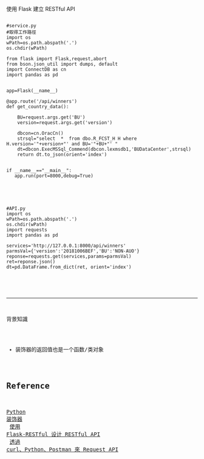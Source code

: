 使用 Flask 建立 RESTful API

<pre><code>
#service.py
#取得工作路徑
import os
wPath=os.path.abspath('.')
os.chdir(wPath)

from flask import Flask,request,abort
from bson.json_util import dumps, default
import ConnectDB as cn
import pandas as pd


app=Flask(__name__)

@app.route('/api/winners')
def get_country_data():    
 
    BU=request.args.get('BU')
    version=request.args.get('version')
    
    dbcon=cn.OracCn()    
    strsql="select  *  from dbo.R_FCST_H H where H.version='"+version+"' and BU='"+BU+"' "
    dt=dbcon.ExecMSSql_Commend(dbcon.lexmsdb1,'BUDataCenter',strsql)
    return dt.to_json(orient='index')    

    
if __name__=="__main__":
   app.run(port=8000,debug=True)
   
</code><pre>

<pre><code>
#API.py
import os
wPath=os.path.abspath('.')
os.chdir(wPath)
import requests
import pandas as pd

services='http://127.0.0.1:8000/api/winners'
parmsVal={'version':'20181006BEF','BU':'NON-AUO'}
reponse=requests.get(services,params=parmsVal)
ret=reponse.json()
dt=pd.DataFrame.from_dict(ret, orient='index')

</code></pre>






****
背景知識<p>
+ 装饰器的返回值也是一个函数/类对象
## Reference
[Python 装饰器](https://foofish.net/python-decorator.html)<br>
[使用 Flask-RESTful 设计 RESTful API](http://www.pythondoc.com/Flask-RESTful/quickstart.html)<br>
[透過 curl、Python、Postman 來 Request API](https://jzchangmark.wordpress.com/2016/06/12/%E9%80%8F%E9%81%8E-curl%E3%80%81python%E3%80%81postman-%E4%BE%86-request-api/)<br>
